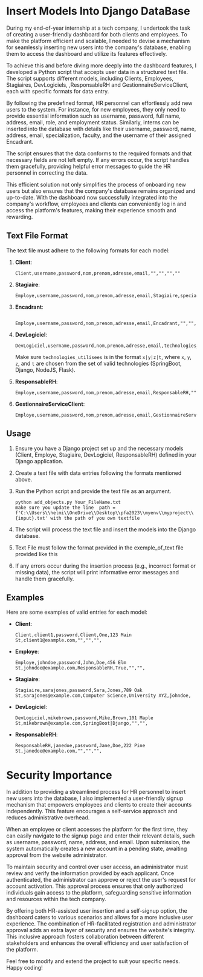 # Insert Models Into Django DataBase
During my end-of-year internship at a tech company, I undertook the task of creating a user-friendly dashboard for both clients and employees. To make the platform efficient and scalable,  I needed to devise a mechanism for seamlessly inserting new users into the company's database, enabling them to access the dashboard and utilize its features effectively.

To achieve this and before  diving more deeply into the dashboard features, I developed a Python script that accepts user data in a structured text file. The script supports different models, including Clients, Employees, Stagiaires, DevLogiciels, ,ResponsableRH and GestionnaireServiceClient, each with specific formats for data entry.

By following the predefined format, HR personnel can effortlessly add new users to the system. For instance, for new employees, they only need to provide essential information such as username, password, full name, address, email, role, and employment status. Similarly, interns can be inserted into the database with details like their username, password, name, address, email, specialization, faculty, and the username of their assigned Encadrant.

The script ensures that the data conforms to the required formats and that necessary fields are not left empty. If any errors occur, the script handles them gracefully, providing helpful error messages to guide the HR personnel in correcting the data.

This efficient solution not only simplifies the process of onboarding new users but also ensures that the company's database remains organized and up-to-date. With the dashboard now successfully integrated into the company's workflow, employees and clients can conveniently log in and access the platform's features, making their experience smooth and rewarding. 



## Text File Format

The text file must adhere to the following formats for each model:

1. **Client**:
   ```
   Client,username,password,nom,prenom,adresse,email,"","","",""
   ```

2. **Stagiaire**:
   ```
   Employe,username,password,nom,prenom,adresse,email,Stagiaire,specialite,faculte,encadrant_username
   ```
3. **Encadrant**:
   ```
    Employe,username,password,nom,prenom,adresse,email,Encadrant,"","",""
   ```  

4. **DevLogiciel**:
   ```
   DevLogiciel,username,password,nom,prenom,adresse,email,technologies_utilisees,"",""
   ```
   Make sure `technologies_utilisees` is in the format `x|y|z|t`, where `x`, `y`, `z`, and `t` are chosen from the set of valid technologies (SpringBoot, Django, NodeJS, Flask).

5. **ResponsableRH**:
   ```
   Employe,username,password,nom,prenom,adresse,email,ResponsableRH,"","",""
   ```
6. **GestionnaireServiceClient**:
   ```
   Employe,username,password,nom,prenom,adresse,email,GestionnaireServiceClient,"","",""
   ```

## Usage

1. Ensure you have a Django project set up and the necessary models (Client, Employe, Stagiaire, DevLogiciel, ResponsableRH) defined in your Django application.

2. Create a text file with data entries following the formats mentioned above.

3. Run the Python script and provide the text file as an argument.

   ```
   python add_objects.py Your_FileName.txt
   make sure you update the line  path = f'C:\\Users\\helmi\\OneDrive\\Desktop\\pfa2023\\myenv\\myproject\\{input}.txt' with the path of you own textfile
   ```

4. The script will process the text file and insert the models into the Django database.
5.  Text File must follow the format provided in the exemple_of_text file provided like this

6. If any errors occur during the insertion process (e.g., incorrect format or missing data), the script will print informative error messages and handle them gracefully.

## Examples

Here are some examples of valid entries for each model:

- **Client**:
  ```
  Client,client1,password,Client,One,123 Main St,client1@example.com,"","","",
  ```

- **Employe**:
  ```
  Employe,johndoe,password,John,Doe,456 Elm St,johndoe@example.com,ResponsableRH,True,"","",
  ```

- **Stagiaire**:
  ```
  Stagiaire,sarajones,password,Sara,Jones,789 Oak St,sarajones@example.com,Computer Science,University XYZ,johndoe,
  ```

- **DevLogiciel**:
  ```
  DevLogiciel,mikebrown,password,Mike,Brown,101 Maple St,mikebrown@example.com,SpringBoot|Django,"","",
  ```

- **ResponsableRH**:
  ```
  ResponsableRH,janedoe,password,Jane,Doe,222 Pine St,janedoe@example.com,"","","",
  ```
 # Security Importance
 
In addition to providing a streamlined process for HR personnel to insert new users into the database, I also implemented a user-friendly signup mechanism that empowers employees and clients to create their accounts independently. This feature encourages a self-service approach and reduces administrative overhead.

When an employee or client accesses the platform for the first time, they can easily navigate to the signup page and enter their relevant details, such as username, password, name, address, and email. Upon submission, the system automatically creates a new account in a pending state, awaiting approval from the website administrator.

To maintain security and control over user access, an administrator must review and verify the information provided by each applicant. Once authenticated, the administrator can approve or reject the user's request for account activation. This approval process ensures that only authorized individuals gain access to the platform, safeguarding sensitive information and resources within the tech company.

By offering both HR-assisted user insertion and a self-signup option, the dashboard caters to various scenarios and allows for a more inclusive user experience. The combination of HR-facilitated registration and administrator approval adds an extra layer of security and ensures the website's integrity. This inclusive approach fosters collaboration between different stakeholders and enhances the overall efficiency and user satisfaction of the platform.

Feel free to modify and extend the project to suit your specific needs. Happy coding!
